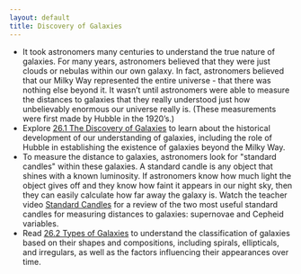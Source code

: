```yaml
---
layout: default
title: Discovery of Galaxies
---
```


- It took astronomers many centuries to understand the true nature of galaxies. For many years, astronomers believed that they were just clouds or nebulas within our own galaxy. In fact, astronomers believed that our Milky Way represented the entire universe - that there was nothing else beyond it. It wasn’t until astronomers were able to measure the distances to galaxies that they really understood just how unbelievably enormous our universe really is. (These measurements were first made by Hubble in the 1920’s.) 
- Explore [26.1 The Discovery of Galaxies](https://openstax.org/books/astronomy-2e/pages/26-1-the-discovery-of-galaxies) to learn about the historical development of our understanding of galaxies, including the role of Hubble in establishing the existence of galaxies beyond the Milky Way.
- To measure the distance to galaxies, astronomers look for "standard candles" within these galaxies. A standard candle is any object that shines with a known luminosity. If astronomers know how much light the object gives off and they know how faint it appears in our night sky, then they can easily calculate how far away the galaxy is. Watch the teacher video [Standard Candles](https://www.youtube.com/watch?v=fXmbLdpXsmE) for a review of the two most useful standard candles for measuring distances to galaxies: supernovae and Cepheid variables. 
- Read [26.2 Types of Galaxies](https://openstax.org/books/astronomy-2e/pages/26-2-types-of-galaxies) to understand the classification of galaxies based on their shapes and compositions, including spirals, ellipticals, and irregulars, as well as the factors influencing their appearances over time.
